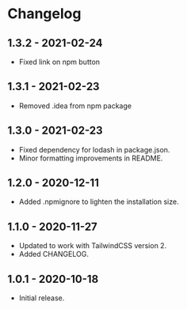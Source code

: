 # Changelog

## 1.3.2 - 2021-02-24
 * Fixed link on npm button

## 1.3.1 - 2021-02-23
 * Removed .idea from npm package

## 1.3.0 - 2021-02-23
 * Fixed dependency for lodash in package.json.
 * Minor formatting improvements in README.

## 1.2.0 - 2020-12-11
 * Added .npmignore to lighten the installation size.

## 1.1.0 - 2020-11-27
 * Updated to work with TailwindCSS version 2.
 * Added CHANGELOG.

## 1.0.1 - 2020-10-18
 * Initial release.